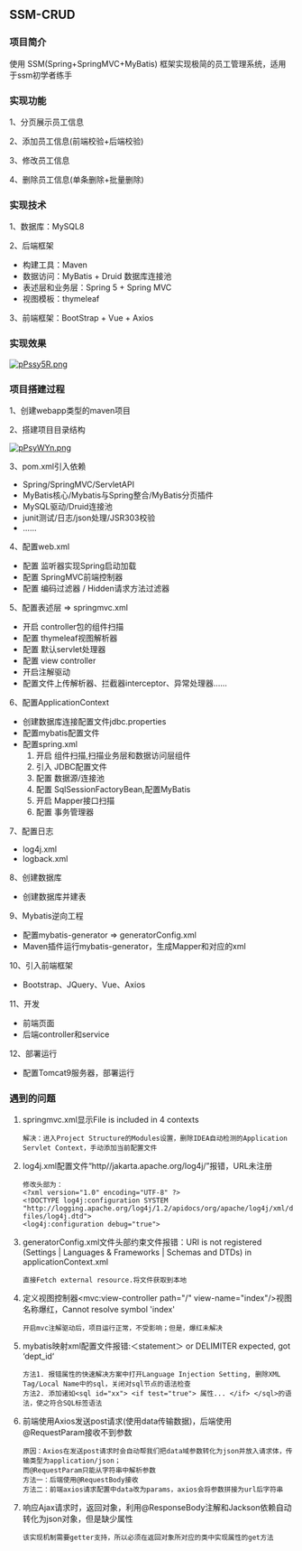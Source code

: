 ## SSM-CRUD 
### 项目简介
使用 SSM(Spring+SpringMVC+MyBatis) 框架实现极简的员工管理系统，适用于ssm初学者练手

### 实现功能
1、分页展示员工信息 

2、添加员工信息(前端校验+后端校验)

3、修改员工信息 

4、删除员工信息(单条删除+批量删除)

### 实现技术
1、数据库：MySQL8

2、后端框架
- 构建工具：Maven
- 数据访问：MyBatis + Druid 数据库连接池
- 表述层和业务层：Spring 5 + Spring MVC 
- 视图模板：thymeleaf

3、前端框架：BootStrap + Vue + Axios


### 实现效果
[![pPssy5R.png](https://s1.ax1x.com/2023/09/06/pPssy5R.png)](https://imgse.com/i/pPssy5R)


### 项目搭建过程
1、创建webapp类型的maven项目

2、搭建项目目录结构

[![pPsyWYn.png](https://s1.ax1x.com/2023/09/06/pPsyWYn.png)](https://imgse.com/i/pPsyWYn)

3、pom.xml引入依赖
- Spring/SpringMVC/ServletAPI
- MyBatis核心/Mybatis与Spring整合/MyBatis分页插件
- MySQL驱动/Druid连接池
- junit测试/日志/json处理/JSR303校验
- ……

4、配置web.xml
- 配置 监听器实现Spring启动加载 
- 配置 SpringMVC前端控制器 
- 配置 编码过滤器 / Hidden请求方法过滤器

5、配置表述层 => springmvc.xml
- 开启 controller包的组件扫描
- 配置 thymeleaf视图解析器 
- 配置 默认servlet处理器 
- 配置 view controller 
- 开启注解驱动 
- 配置文件上传解析器、拦截器interceptor、异常处理器……

6、配置ApplicationContext
- 创建数据库连接配置文件jdbc.properties
- 配置mybatis配置文件
- 配置spring.xml
  1. 开启 组件扫描,扫描业务层和数据访问层组件
  2. 引入 JDBC配置文件 
  3. 配置 数据源/连接池 
  4. 配置 SqlSessionFactoryBean,配置MyBatis 
  5. 开启 Mapper接口扫描 
  6. 配置 事务管理器

7、配置日志
- log4j.xml
- logback.xml

8、创建数据库
- 创建数据库并建表

9、Mybatis逆向工程
- 配置mybatis-generator => generatorConfig.xml
- Maven插件运行mybatis-generator，生成Mapper和对应的xml

10、引入前端框架
- Bootstrap、JQuery、Vue、Axios

11、开发
- 前端页面
- 后端controller和service

12、部署运行
- 配置Tomcat9服务器，部署运行

### 遇到的问题
1. springmvc.xml显示File is included in 4 contexts
   ```
   解决：进入Project Structure的Modules设置，删除IDEA自动检测的Application Servlet Context，手动添加当前配置文件
   ```
2. log4j.xml配置文件“http//jakarta.apache.org/log4j/”报错，URL未注册
   ```
   修改头部为：
   <?xml version="1.0" encoding="UTF-8" ?>
   <!DOCTYPE log4j:configuration SYSTEM "http://logging.apache.org/log4j/1.2/apidocs/org/apache/log4j/xml/doc-files/log4j.dtd">
   <log4j:configuration debug="true">
   ```
3. generatorConfig.xml文件头部约束文件报错：URI is not registered (Settings | Languages & Frameworks | Schemas and DTDs) in applicationContext.xml
   ```
   直接Fetch external resource.将文件获取到本地
   ```
4. 定义视图控制器<mvc:view-controller path="/" view-name="index"/>视图名称爆红，Cannot resolve symbol 'index' 
   ```
   开启mvc注解驱动后，项目运行正常，不受影响；但是，爆红未解决
   ```
5. mybatis映射xml配置文件报错:＜statement＞ or DELIMITER expected, got ‘dept_id‘
   ```
   方法1. 报错属性的快速解决方案中打开Language Injection Setting, 删除XML Tag/Local Name中的sql，关闭对sql节点的语法检查
   方法2. 添加诸如<sql id="xx"> <if test="true"> 属性... </if> </sql>的语法，使之符合SQL标签语法
   ```
6. 前端使用Axios发送post请求(使用data传输数据)，后端使用@RequestParam接收不到参数
   ```
   原因：Axios在发送post请求时会自动帮我们把data域参数转化为json并放入请求体，传输类型为application/json；
   而@RequestParam只能从字符串中解析参数
   方法一：后端使用@RequestBody接收
   方法二：前端axios请求配置中data改为params，axios会将参数拼接为url后字符串
   ```
7. 响应Ajax请求时，返回对象，利用@ResponseBody注解和Jackson依赖自动转化为json对象，但是缺少属性
   ```
   该实现机制需要getter支持，所以必须在返回对象所对应的类中实现属性的get方法
   ```